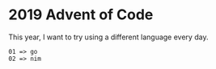 # 2019 Advent of Code

This year, I want to try using a different language every day.

```
01 => go
02 => nim
```
